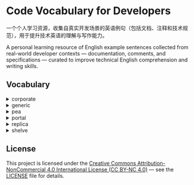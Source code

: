 # Code Vocabulary for Developers

一个个人学习资源，收集自真实开发场景的英语例句（包括文档、注释和技术规范），用于提升技术英语的理解与写作能力。

A personal learning resource of English example sentences collected from real-world developer contexts — documentation, comments, and specifications — curated to improve technical English comprehension and writing skills.


## Vocabulary

<details>

<summary>corporate</summary>

* adj. 公司的
  * [Kubernetes pods installed on linux server can’t access any API’s or ips from local **corporate** network but can communicate with each other and internet.](https://discuss.kubernetes.io/t/kubernetes-pods-installed-on-linux-server-cant-access-any-apis-or-ips-from-local-corporate-network-but-can-communicate-with-each-other-and-internet/30226/1)
    * 运行在 Linux 服务器上的 k8s pods，无法访问本地**公司**网络的任何 API 或 IP，但可以互相通信并访问互联网。
* adj. 全体的，团体的

</details>

<details>

<summary>generic</summary>

* adj. 一般的，通用的
* adj. 无商标的

</details>

<details>

<summary>pea</summary>

* n. 豌豆
  * [A Pod (as in a pod of whales or **pea** pod) is a group of one or more containers.](https://kubernetes.io/docs/concepts/workloads/pods/#:~:text=as%20in%20a%20pod%20of%20whales%20or%20pea%20pod)
    * 一个 Pod（就像鲸群或者豌豆荚）是一组容器。

</details>

<details>

<summary>portal</summary>

* n. 门户网站
  * [Backstage is an open framework for building developer **portals**.](https://github.com/backstage/backstage#:~:text=Backstage%20is%20an%20open%20framework%20for%20building%20developer%20portals)
    * Backstage 是一个用于构建开发者**门户**的开放框架。
* n. 出入口
* n. 正门

</details>

<details>

<summary>replica</summary>

* n. 复制品，仿制品
  * [On the source and each **replica**, you must set the server_id system variable to establish a unique replication ID in the range from 1 to 2<sup>32</sup> − 1.](https://dev.mysql.com/doc/refman/8.0/en/replication-options-replica.html#:~:text=On%20the%20source%20and%20each%20replica%2C%20you%20must%20set%20the%20server_id%20system%20variable%20to%20establish%20a%20unique%20replication%20ID%20in%20the%20range%20from%201%20to%20232%20%E2%88%92%201.)
    * 在主服务器与每个**副本**上，都必须设置 server_id 系统变量，以建立一个在 1 到 2³² − 1 范围内唯一的复制 ID。

</details>

<details>

<summary>shelve</summary>

* vt. 搁置（计划）
* vt. 把...放在架子上
* vi. （陆地）倾斜

</details>

## License

This project is licensed under the [Creative Commons Attribution-NonCommercial 4.0 International License (CC BY-NC 4.0)](https://creativecommons.org/licenses/by-nc/4.0/) — see the [LICENSE](https://github.com/dushaoshuai/code-vocab/blob/main/LICENSE) file for details.
